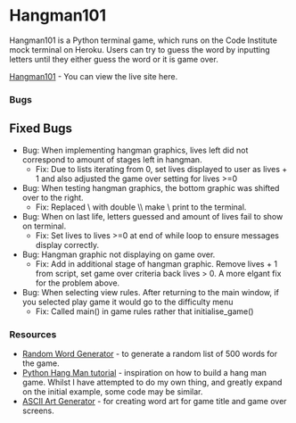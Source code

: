 # **Hangman101**
Hangman101 is a Python terminal game, which runs on the Code Institute mock terminal on Heroku.
Users can try to guess the word by inputting letters until they either guess the word or it is game over. 

[Hangman101](https://hangman101.herokuapp.com/) - You can view the live site here. 




### **Bugs**

## **Fixed Bugs**
* Bug: When implementing hangman graphics, lives left did not correspond to amount of stages left in hangman.
  * Fix: Due to lists iterating from 0, set lives displayed to user as lives + 1 and also adjusted the game over setting for lives >=0
* Bug: When testing hangman graphics, the bottom graphic was shifted over to the right.
  * Fix: Replaced \ with double \\\\ make \ print to the terminal. 
* Bug: When on last life, letters guessed and amount of lives fail to show on terminal.
  * Fix: Set lives to lives >=0 at end of while loop to ensure messages display correctly.
* Bug: Hangman graphic not displaying on game over.
  * Fix: Add in additional stage of hangman graphic. Remove lives + 1 from script, set game over criteria back lives > 0. A more elgant fix for the problem above.
* Bug: When selecting view rules. After returning to the main window, if you selected play game it would go to the difficulty menu
  * Fix: Called main() in game rules rather that initialise_game()


### **Resources**
 * [Random Word Generator](https://www.randomlists.com/random-words) - to generate a random list of 500 words for the game.
 * [Python Hang Man tutorial](https://github.com/kiteco/python-youtube-code/tree/master/build-hangman-in-python) - inspiration on how to build a hang man game. Whilst I have attempted to do my own thing, and greatly expand on the initial example, some code may be similar. 
 * [ASCII Art Generator](https://patorjk.com/software/taag/#p=display&f=Standard&t=Hangman101) - for creating word art for game title and game over screens.